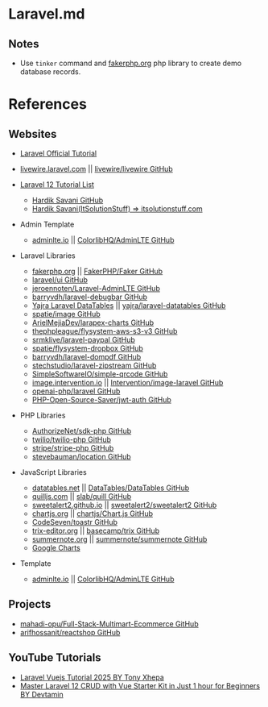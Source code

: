 # Laravel.md

## Notes

* Use `tinker` command and [fakerphp.org](https://fakerphp.org/) php library to create demo database records.

# References

## Websites

* [Laravel Official Tutorial](https://laravel.com/docs/12.x)
* [livewire.laravel.com](https://livewire.laravel.com/) || [livewire/livewire GitHub](https://github.com/livewire/livewire)
* [Laravel 12 Tutorial List](https://www.itsolutionstuff.com/laravel-tutorial)
  * [Hardik Savani GitHub](https://github.com/savanihd)
  * [Hardik Savani(ItSolutionStuff) => itsolutionstuff.com](https://www.youtube.com/@savanihd/playlists)

* Admin Template
  * [adminlte.io](https://adminlte.io/) || [ColorlibHQ/AdminLTE GitHub](https://github.com/ColorlibHQ/AdminLTE)

* Laravel Libraries
  * [fakerphp.org](https://fakerphp.org/) || [FakerPHP/Faker GitHub](https://github.com/FakerPHP/Faker)
  * [laravel/ui GitHub](https://github.com/laravel/ui)
  * [jeroennoten/Laravel-AdminLTE GitHub](https://github.com/jeroennoten/Laravel-AdminLTE)
  * [barryvdh/laravel-debugbar GitHub](https://github.com/barryvdh/laravel-debugbar)
  * [Yajra Laravel DataTables](https://yajrabox.com/docs/laravel-datatables/12.0/) || [yajra/laravel-datatables GitHub](https://github.com/yajra/laravel-datatables)
  * [spatie/image GitHub](https://github.com/spatie/image)
  * [ArielMejiaDev/larapex-charts GitHub](https://github.com/ArielMejiaDev/larapex-charts)
  * [thephpleague/flysystem-aws-s3-v3 GitHub](https://github.com/thephpleague/flysystem-aws-s3-v3)
  * [srmklive/laravel-paypal GitHub](https://github.com/srmklive/laravel-paypal)
  * [spatie/flysystem-dropbox GitHub](https://github.com/spatie/flysystem-dropbox)
  * [barryvdh/laravel-dompdf GitHub](https://github.com/barryvdh/laravel-dompdf)
  * [stechstudio/laravel-zipstream GitHub](https://github.com/stechstudio/laravel-zipstream)
  * [SimpleSoftwareIO/simple-qrcode GitHub](https://github.com/SimpleSoftwareIO/simple-qrcode)
  * [image.intervention.io](https://image.intervention.io/v3) || [Intervention/image-laravel GitHub](https://github.com/Intervention/image-laravel)
  * [openai-php/laravel GitHub](https://github.com/openai-php/laravel)
  * [PHP-Open-Source-Saver/jwt-auth GitHub](https://github.com/PHP-Open-Source-Saver/jwt-auth)

* PHP Libraries
  * [AuthorizeNet/sdk-php GitHub](https://github.com/AuthorizeNet/sdk-php)
  * [twilio/twilio-php GitHub](https://github.com/twilio/twilio-php)
  * [stripe/stripe-php GitHub](https://github.com/stripe/stripe-php)
  * [stevebauman/location GitHub](https://github.com/stevebauman/location)

* JavaScript Libraries
  * [datatables.net](https://datatables.net/) || [DataTables/DataTables GitHub](https://github.com/DataTables/DataTables)
  * [quilljs.com](https://quilljs.com/) || [slab/quill GitHub](https://github.com/slab/quill)
  * [sweetalert2.github.io](https://sweetalert2.github.io/) || [sweetalert2/sweetalert2 GitHub](https://github.com/sweetalert2/sweetalert2)
  * [chartjs.org](https://www.chartjs.org/) || [chartjs/Chart.js GitHub](https://github.com/chartjs/Chart.js)
  * [CodeSeven/toastr GitHub](https://github.com/CodeSeven/toastr)
  * [trix-editor.org](https://trix-editor.org/) || [basecamp/trix GitHub](https://github.com/basecamp/trix)
  * [summernote.org](https://summernote.org/) || [summernote/summernote GitHub](https://github.com/summernote/summernote)
  * [Google Charts](https://developers.google.com/chart)

* Template
  * [adminlte.io](https://adminlte.io/) || [ColorlibHQ/AdminLTE GitHub](https://github.com/ColorlibHQ/AdminLTE)

## Projects

* [mahadi-opu/Full-Stack-Multimart-Ecommerce GitHub](https://github.com/mahadi-opu/Full-Stack-Multimart-Ecommerce)
* [arifhossanit/reactshop GitHub](https://github.com/arifhossanit/reactshop)

## YouTube Tutorials

* [Laravel Vuejs Tutorial 2025 BY Tony Xhepa](https://www.youtube.com/playlist?list=PL6tf8fRbavl1iuyG8CbUzL_GoCwL2OLxN)
* [Master Laravel 12 CRUD with Vue Starter Kit in Just 1 hour for Beginners BY Devtamin](https://www.youtube.com/watch?v=9zqgnlHNz44)
